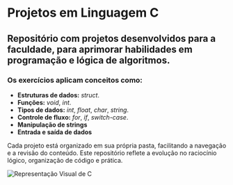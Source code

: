 # Projetos em Linguagem C

## Repositório com projetos desenvolvidos para a faculdade, para aprimorar habilidades em programação e lógica de algoritmos.

### Os exercícios aplicam conceitos como:

- **Estruturas de dados:** *struct*.
- **Funções:** *void*, *int*.
- **Tipos de dados:** *int*, *float*, *char*, *string*.
- **Controle de fluxo:** *for*, *if*, *switch-case*.
- **Manipulação de strings**
- **Entrada e saída de dados**

Cada projeto está organizado em sua própria pasta, facilitando a navegação e a revisão do conteúdo. 
Este repositório reflete a evolução no raciocínio lógico, organização de código e prática.

![Representação Visual de C](https://static.vecteezy.com/system/resources/previews/048/332/147/non_2x/c-programming-icon-free-png.png)

